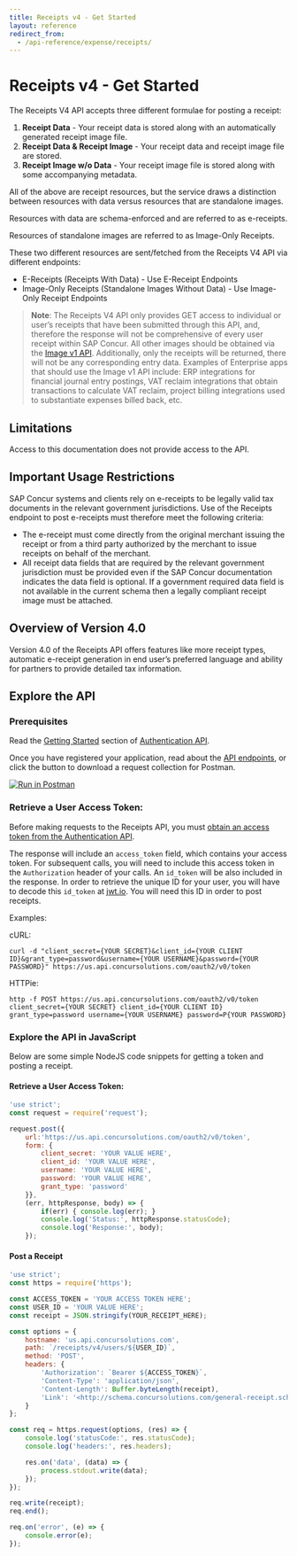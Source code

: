 ```yaml
---
title: Receipts v4 - Get Started
layout: reference
redirect_from:
  - /api-reference/expense/receipts/
---
```

# Receipts v4 - Get Started

The Receipts V4 API accepts three different formulae for posting a receipt:

1. __Receipt Data__ - Your receipt data is stored along with an automatically generated receipt image file.
2. __Receipt Data & Receipt Image__ - Your receipt data and receipt image file are stored.
3. __Receipt Image w/o Data__ - Your receipt image file is stored along with some accompanying metadata.

All of the above are receipt resources, but the service draws a distinction between resources with data versus resources that are standalone images.

Resources with data are schema-enforced and are referred to as e-receipts.

Resources of standalone images are referred to as Image-Only Receipts.

These two different resources are sent/fetched from the Receipts V4 API via different endpoints:
* E-Receipts (Receipts With Data) - Use E-Receipt Endpoints
* Image-Only Receipts (Standalone Images Without Data) - Use Image-Only Receipt Endpoints

> **Note**: The Receipts V4 API only provides GET access to individual or user’s receipts that have been submitted through this API, and, therefore the response will not be comprehensive of every user receipt within SAP Concur. All other images should be obtained via the [Image v1 API](https://developer.concur.com/api-reference/image/v1.image.html). Additionally, only the receipts will be returned, there will not be any corresponding entry data. Examples of Enterprise apps that should use the Image v1 API include: ERP integrations for financial journal entry postings, VAT reclaim integrations that obtain transactions to calculate VAT reclaim, project billing integrations used to substantiate expenses billed back, etc.

## Limitations

Access to this documentation does not provide access to the API. 

## <a name="usage-restrictions"></a>Important Usage Restrictions

 SAP Concur systems and clients rely on e-receipts to be legally valid tax documents in the relevant government jurisdictions. Use of the Receipts endpoint to post e-receipts must therefore meet the following criteria:

* The e-receipt must come directly from the original merchant issuing the receipt or from a third party authorized by the merchant to issue receipts on behalf of the merchant.
* All receipt data fields that are required by the relevant government jurisdiction must be provided even if the SAP Concur documentation indicates the data field is optional. If a government required data field is not available in the current schema then a legally compliant receipt image must be attached.

## Overview of Version 4.0 <a name="version"></a>

Version 4.0 of the Receipts API offers features like more receipt types, automatic e-receipt generation in end user’s preferred language and ability for partners to provide detailed tax information. 

## Explore the API <a name="explore-the-api"></a>

### <a name="prerequisites"></a>Prerequisites

Read the [Getting Started](https://developer.concur.com/api-reference/authentication/getting-started.html) section of [Authentication API](https://developer.concur.com/api-reference/authentication/apidoc.html).

Once you have registered your application, read about the [API endpoints](/api-reference/receipts/endpoints.html), or click the button to download a request collection for Postman.

<a href="https://app.getpostman.com/run-collection/bfe85f4a4e435a161a8a" target="_blank" onclick="ga('send', 'event', 'Postman', 'Click', 'https://app.getpostman.com/run-collection/bfe85f4a4e435a161a8a');">
  <img src="https://run.pstmn.io/button.svg" alt="Run in Postman">
</a>

### <a name="retrieve-a-user-access-token"></a>Retrieve a User Access Token:

Before making requests to the Receipts API, you must [obtain an access token from the Authentication API](https://developer.concur.com/api-reference/authentication/getting-started.html).

The response will include an `access_token` field, which contains your access token. For subsequent calls, you will need to include this access token in the `Authorization` header of your calls. An `id_token` will be also included in the response. In order to retrieve the unique ID for your user, you will have to decode this `id_token` at [jwt.io](https://jwt.io/). You will need this ID in order to post receipts.

Examples:

cURL:

```shell
curl -d "client_secret={YOUR SECRET}&client_id={YOUR CLIENT ID}&grant_type=password&username={YOUR USERNAME}&password={YOUR PASSWORD}" https://us.api.concursolutions.com/oauth2/v0/token
```

HTTPie:

```shell
http -f POST https://us.api.concursolutions.com/oauth2/v0/token client_secret={YOUR SECRET} client_id={YOUR CLIENT ID} grant_type=password username={YOUR USERNAME} password=P{YOUR PASSWORD}
```

### <a name="explore-the-api-in-javascript"></a>Explore the API in JavaScript

Below are some simple NodeJS code snippets for getting a token and posting a receipt.

#### Retrieve a User Access Token:

```js
'use strict';
const request = require('request');

request.post({
    url:'https://us.api.concursolutions.com/oauth2/v0/token',
    form: {
        client_secret: 'YOUR VALUE HERE',
        client_id: 'YOUR VALUE HERE',
        username: 'YOUR VALUE HERE',
        password: 'YOUR VALUE HERE',
        grant_type: 'password'
    }},
    (err, httpResponse, body) => {
        if(err) { console.log(err); }
        console.log('Status:', httpResponse.statusCode);
        console.log('Response:', body);
    });
```

#### Post a Receipt

```js
'use strict';
const https = require('https');

const ACCESS_TOKEN = 'YOUR ACCESS TOKEN HERE';
const USER_ID = 'YOUR VALUE HERE';
const receipt = JSON.stringify(YOUR_RECEIPT_HERE);

const options = {
    hostname: 'us.api.concursolutions.com',
    path: `/receipts/v4/users/${USER_ID}`,
    method: 'POST',
    headers: {
        'Authorization': `Bearer ${ACCESS_TOKEN}`,
        'Content-Type': 'application/json',
        'Content-Length': Buffer.byteLength(receipt),
        'Link': '<http://schema.concursolutions.com/general-receipt.schema.json>;rel=describedBy'
    }
};

const req = https.request(options, (res) => {
    console.log('statusCode:', res.statusCode);
    console.log('headers:', res.headers);

    res.on('data', (data) => {
        process.stdout.write(data);
    });
});

req.write(receipt);
req.end();

req.on('error', (e) => {
    console.error(e);
});
```
